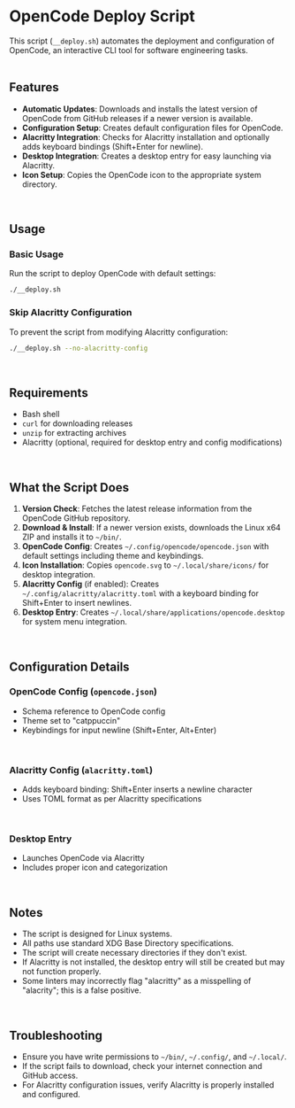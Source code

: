 # OpenCode Deploy Script

This script (`__deploy.sh`) automates the deployment and configuration of OpenCode,
an interactive CLI tool for software engineering tasks.
<br><br>

## Features

- **Automatic Updates**: Downloads and installs the latest version of OpenCode from GitHub releases
if a newer version is available.
- **Configuration Setup**: Creates default configuration files for OpenCode.
- **Alacritty Integration**: Checks for Alacritty installation and optionally adds keyboard bindings (Shift+Enter for newline).
- **Desktop Integration**: Creates a desktop entry for easy launching
via Alacritty.
- **Icon Setup**: Copies the OpenCode icon to the appropriate system directory.

<br>

## Usage

### Basic Usage

Run the script to deploy OpenCode with default settings:

```bash
./__deploy.sh
```

### Skip Alacritty Configuration

To prevent the script from modifying Alacritty configuration:

```bash
./__deploy.sh --no-alacritty-config
```

<br>

## Requirements

- Bash shell
- `curl` for downloading releases
- `unzip` for extracting archives
- Alacritty (optional, required for desktop entry and config modifications)

<br>

## What the Script Does

1. **Version Check**: Fetches the latest release information from the OpenCode GitHub repository.
2. **Download & Install**: If a newer version exists, downloads the Linux x64 ZIP and installs it to `~/bin/`.
3. **OpenCode Config**: Creates `~/.config/opencode/opencode.json` with default settings including theme and keybindings.
4. **Icon Installation**: Copies `opencode.svg` to `~/.local/share/icons/` for desktop integration.
5. **Alacritty Config** (if enabled): Creates `~/.config/alacritty/alacritty.toml` with a keyboard binding
for Shift+Enter to insert newlines.
6. **Desktop Entry**: Creates `~/.local/share/applications/opencode.desktop` for system menu integration.

<br>

## Configuration Details

### OpenCode Config (`opencode.json`)

- Schema reference to OpenCode config
- Theme set to "catppuccin"
- Keybindings for input newline (Shift+Enter, Alt+Enter)

<br>

### Alacritty Config (`alacritty.toml`)

- Adds keyboard binding: Shift+Enter inserts a newline character
- Uses TOML format as per Alacritty specifications

<br>

### Desktop Entry

- Launches OpenCode via Alacritty
- Includes proper icon and categorization

<br>

## Notes

- The script is designed for Linux systems.
- All paths use standard XDG Base Directory specifications.
- The script will create necessary directories if they don't exist.
- If Alacritty is not installed, the desktop entry will still be created but may not function properly.
- Some linters may incorrectly flag "alacritty" as a misspelling of "alacrity"; this is a false positive.

<br>

## Troubleshooting

- Ensure you have write permissions to `~/bin/`, `~/.config/`, and `~/.local/`.
- If the script fails to download, check your internet connection and GitHub access.
- For Alacritty configuration issues, verify Alacritty is properly installed and configured.

